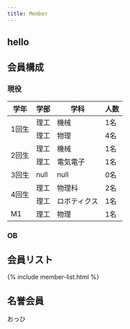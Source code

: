 ```yaml
---
title: Member
---
```


## hello

## 会員構成

### 現役

<!-- | 学年 | 学部 | 学科 | 人数 |
|-|-|-|-|
| 1回生 | 理工 | 機械   | 1名 |
|      | 理工 | 物理   | 4名 |
| 2回生 | 理工 | 機械   | 1名 |
|      | 理工 | 電気電子 | 1名 |
| 3回生 | null | null | 0名 |
| 4回生 | 理工 | 物理科 | 2名 |
|      | 理工 | ロボティクス | 1名 |
|  M1  | 理工 | 物理 | 1名 | -->

<div class="table-space">
<table>
  <thead>
    <tr>
      <th>学年</th><th>学部</th><th>学科</th><th>人数</th>
    </tr>
  </thead>
  <tbody>
    <tr class="grade">
      <td rowspan="2">1回生</td>
      <td>理工</td><td>機械</td><td>1名</td>
    </tr>
    <tr>
      <td>理工</td><td>物理</td><td>4名</td>
    </tr>
    <tr class="grade">
      <td rowspan="2">2回生</td>
      <td>理工</td><td>機械</td><td>1名</td>
    </tr>
    <tr>
      <td>理工</td><td>電気電子</td><td>1名</td>
    </tr>
    <tr class="grade">
      <td rowspan="1">3回生</td>
      <td>null</td><td>null</td><td>0名</td>
    </tr>
    <tr class="grade">
      <td rowspan="2">4回生</td>
      <td>理工</td><td>物理科</td><td>2名</td>
    </tr>
    <tr>
      <td>理工</td><td>ロボティクス</td><td>1名</td>
    </tr>
    <tr class="grade">
      <td rowspan="1">M1</td>
      <td>理工</td><td>物理</td><td>1名</td>
    </tr>
  </tbody>
</table>
</div>

### OB
<!-- {{ page.structure[1] | size }}
{{ site.data.members[name] | size }}

{% assign games = site.data.members | group_by:"belong" %}
{% for game in games %}
<a href="javascript:;" class="categories-list-item" cate="{{ cat.categories}}">
    {{ game.name }} <span class="my-badge">{{ game.size }}</span>
</a>
{% endfor %} -->


## 会員リスト

{% include member-list.html %}

## 名誉会員

おっひ


<!-- {% for member in site.members %}
  <h3><a href="{{ member.url }}">{{ member.name }}</a></h3>
  <h4>{{ member.position }}</h4>
  <p>{{ member.content | markdownify }}</p>
{% endfor %} -->